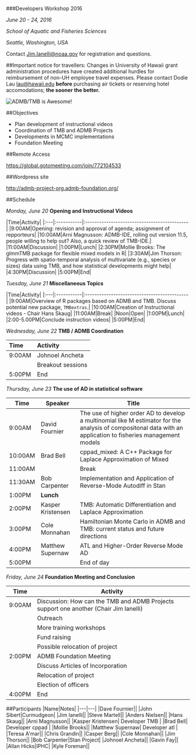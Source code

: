 ###Developers Workshop 2016

*June 20 - 24, 2016*

*School of Aquatic and Fisheries Sciences*

*Seattle, Washington, USA*

Contact Jim.Ianelli@noaa.gov for registration and questions.

##Important notice for travellers:
Changes in University of Hawaii grant administration procedures have created additional hurdles for reimbursement of non-UH employee travel expenses. Please contact Dodie Lau lau@hawaii.edu __before__ purchasing air tickets or reserving hotel accomodations; __the sooner the better.__


![ADMB/TMB is Awesome!](http://cdn.collider.com/wp-content/uploads/2015/04/star-wars-7-force-awakens-r2d2-bb8-600x600.jpeg "jpeg")

##Objectives
* Plan development of instructional videos
* Coordination of TMB and ADMB Projects
* Developments in MCMC implementations
* Foundation Meeting

##Remote Access

https://global.gotomeeting.com/join/772104533

##Wordpress site

http://admb-project-org.admb-foundation.org/

##Schedule

_Monday, June 20_ __Opening and Instructional Videos__

|Time|Activity|
|:---|:-----------|:--------------------------------------------|
|9:00AM|Opening: revision and approval of agenda; assignment of repporteurs|
|10:00AM|Arni Magnusson: ADMB-IDE, rolling out version 11.5, people willing to help out? Also, a quick review of TMB-IDE.|
|11:00AM|Discussion|
|1:00PM|Lunch|
|2:30PM|Mollie Brooks: The glmmTMB package for flexible mixed models in R|
|3:30AM|Jim Thorson: Progress with spatio-temporal analysis of multivariate  (e.g., species or sizes) data using TMB, and how statistical developments might help|
|4:30PM|Discussion|
|5:00PM|End|

_Tuesday, June 21_ __Miscellaneous Topics__

|Time|Activity|
|:---|:-----------|:--------------------------------------------|
|9:00AM|Overview of R packages based on ADMB and TMB. Discuss potential new package, `TMBextras`.|
|10:00AM|Creation of Instructional videos - Chair Hans Skaug|
|11:00AM|Break|
|Noon|Open|
|1:00PM|Lunch|
|2:00-5.00PM|Conclude instruction videos|
|5:00PM|End|

_Wednesday, June 22_ __TMB / ADMB Coordination__

|Time|Activity|
|:---|:--------------------------------------------|
|9:00AM|Johnoel Ancheta |Website: review new [WordPress alternative to Plone](http://admb-project-org.admb-foundation.org/)|
| |Breakout sessions|
|5:00PM|End|

_Thursday, June 23_ __The use of AD in statistical software__

|Time|Speaker|Title|
|---|-----------|--------------------------------------------|
|9:00AM|David Fournier |The use of higher order AD to develop a multinomial like M estimator for the analysis of compositonal data with an application to fisheries management models |
|10:00AM|Brad Bell|cppad_mixed: A C++ Package for Laplace Approximation of Mixed |
|11:00AM||Break |
|11:30AM|Bob Carpenter|Implementation and Application of Reverse-Mode Autodiff in Stan|
|1:00PM| **Lunch** |
|2:00PM|Kasper Kristensen |TMB: Automatic Differentiation and Laplace Approximation|
|3:00PM|Cole Monnahan|Hamiltonian Monte Carlo in ADMB and TMB: current status and future directions|
|4:00PM|Matthew Supernaw|ATL and Higher-Order Reverse Mode AD|
|5:00PM||End of day|


_Friday, June 24_ __Foundation Meeting and Conclusion__

|Time|Activity|
|---|---|
|9:00AM|Discussion: How can the TMB and ADMB Projects support one another (Chair Jim Ianelli)|
| |Outreach|
| |More training workshops|
| |Fund raising|
| |Possible relocation of project|
|2:00PM|ADMB Foundation Meeting|
||Discuss Articles of Incorporation|
||Relocation of project|
||Election of officers|
|4:00PM|End|


##Participants
|Name|Notes|
|---|---|
|Dave Fournier||
|John Sibert|Curmudgeon|
|Jim Ianelli||
|Steve Martell||
|Anders Nielsen||
|Hans Skaug||
|Arni Magnusson||
|Kasper Kristensen| Developer TMB | 
|Brad Bell| Developer cppad |
|Mollie Brooks||
|Matthew Supernaw| Developer atl |
|Teresa A'mar||
|Chris Grandin||
|Casper Berg||
|Cole Monnahan||
|Jim Thorson||
|Bob Carpenter|Stan Project|
|Johnoel Ancheta||
|Gavin Fay||
|Allan Hicks|IPHC|
|Kyle Foreman||
